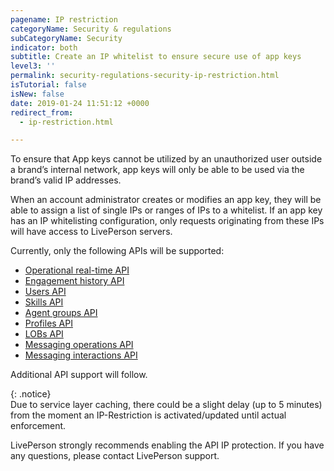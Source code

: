 ```yaml
---
pagename: IP restriction
categoryName: Security & regulations
subCategoryName: Security
indicator: both
subtitle: Create an IP whitelist to ensure secure use of app keys
level3: ''
permalink: security-regulations-security-ip-restriction.html
isTutorial: false
isNew: false
date: 2019-01-24 11:51:12 +0000
redirect_from:
  - ip-restriction.html

---
```

To ensure that App keys cannot be utilized by an unauthorized user outside a brand’s internal network, app keys will only be able to be used via the brand’s valid IP addresses.

When an account administrator creates or modifies an app key, they will be able to assign a list of single IPs or ranges of IPs to a whitelist. If an app key has an IP whitelisting configuration, only requests originating from these IPs will have access to LivePerson servers.

Currently, only the following APIs will be supported:

* [Operational real-time API](https://developers.liveperson.com/essential-resources-data-apis.html#operational-real-time-api-chat)
* [Engagement history API](https://developers.liveperson.com/essential-resources-data-apis.html#engagement-history-api-chat)
* [Users API](https://developers.liveperson.com/users-api-overview.html#use-cases-for-users-api)
* [Skills API](https://developers.liveperson.com/skills-api-overview.html#introduction)
* [Agent groups API](https://developers.liveperson.com/agent-groups-api-overview.html#use-cases-for-the-agent-groups-api)
* [Profiles API](https://developers.liveperson.com/profiles-api-overview.html#introduction)
* [LOBs API](https://developers.liveperson.com/lobs-api-overview.html#introduction)
* [Messaging operations API](https://developers.liveperson.com/essential-resources-data-apis.html#messaging-operations-api)
* [Messaging interactions API](https://developers.liveperson.com/essential-resources-data-apis.html#messaging-interactions-api-messaging-only)

Additional API support will follow.

{: .notice}  
Due to service layer caching, there could be a slight delay (up to 5 minutes) from the moment an IP-Restriction is activated/updated until actual enforcement.

LivePerson strongly recommends enabling the API IP protection. If you have any questions, please contact LivePerson support.
